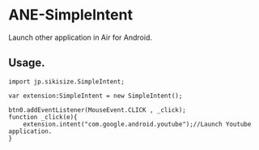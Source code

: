 ANE-SimpleIntent
================

Launch other application in Air for Android.

Usage.
-------------
    import jp.sikisize.SimpleIntent;

    var extension:SimpleIntent = new SimpleIntent();
    
    btn0.addEventListener(MouseEvent.CLICK , _click);
    function _click(e){
        extension.intent("com.google.android.youtube");//Launch Youtube application.
    }